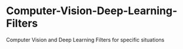 # Computer-Vision-Deep-Learning-Filters
Computer Vision and Deep Learning Filters for specific situations
